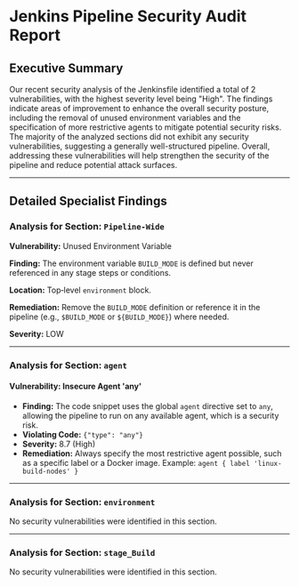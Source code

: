 # Jenkins Pipeline Security Audit Report

## Executive Summary
Our recent security analysis of the Jenkinsfile identified a total of 2 vulnerabilities, with the highest severity level being "High". The findings indicate areas of improvement to enhance the overall security posture, including the removal of unused environment variables and the specification of more restrictive agents to mitigate potential security risks. The majority of the analyzed sections did not exhibit any security vulnerabilities, suggesting a generally well-structured pipeline. Overall, addressing these vulnerabilities will help strengthen the security of the pipeline and reduce potential attack surfaces.

---

## Detailed Specialist Findings
### Analysis for Section: `Pipeline-Wide`

**Vulnerability:** Unused Environment Variable  

**Finding:** The environment variable `BUILD_MODE` is defined but never referenced in any stage steps or conditions.  

**Location:** Top‑level `environment` block.  

**Remediation:** Remove the `BUILD_MODE` definition or reference it in the pipeline (e.g., `$BUILD_MODE` or `${BUILD_MODE}`) where needed.  

**Severity:** LOW

---

### Analysis for Section: `agent`

#### Vulnerability: Insecure Agent 'any'
- **Finding:** The code snippet uses the global `agent` directive set to `any`, allowing the pipeline to run on any available agent, which is a security risk.
- **Violating Code:** `{"type": "any"}`
- **Severity:** 8.7 (High)
- **Remediation:** Always specify the most restrictive agent possible, such as a specific label or a Docker image. Example: `agent { label 'linux-build-nodes' }`

---

### Analysis for Section: `environment`

No security vulnerabilities were identified in this section.

---

### Analysis for Section: `stage_Build`

No security vulnerabilities were identified in this section.